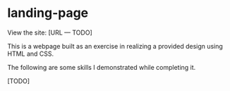 # landing-page

View the site: [URL — TODO]

This is a webpage built as an exercise in realizing a provided design using HTML and CSS.

The following are some skills I demonstrated while completing it.

[TODO]
